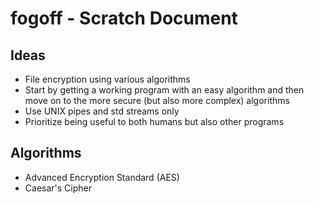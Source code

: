 # fogoff - Scratch Document

## Ideas
- File encryption using various algorithms
- Start by getting a working program with an easy algorithm and then
  move on to the more secure (but also more complex) algorithms
- Use UNIX pipes and std streams only
- Prioritize being useful to both humans but also other programs

## Algorithms
- Advanced Encryption Standard (AES)
- Caesar's Cipher
